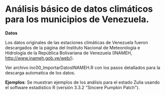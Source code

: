 # Análisis básico de datos climáticos para los municipios de Venezuela.

**Datos**

Los datos originales de las estaciones climáticas de Venezuela fueron descargados de la página del Instituto Nacional de Meteorología e Hidrología de la República Bolivariana de Venezuela (INAMEH, http://www.inameh.gob.ve/web/).  

Ver archivo inc00_ImportarDatosINAMEH.R con los pasos detallados para la descarga automatica de los datos.


**Ejemplos**: 
Se muestran ejemplos de los análisis para el estado Zulia usando el software estadístico R (versión 3.3.2 "Sincere Pumpkin Patch").

